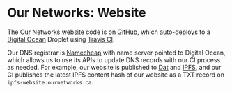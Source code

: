 # Our Networks: Website

The Our Networks [website](https://ournetworks.ca) code is on [GitHub](https://github.com/ournetworks/ournetworks.ca), which auto-deploys to a [Digital Ocean](https://digitalocean.com) Droplet using [Travis CI](https://travis-ci.org).

Our DNS registrar is [Namecheap](https://namecheap.com) with name server pointed to Digital Ocean, which allows us to use its APIs to update DNS records with our CI process as needed. For example, our website is published to [Dat](https://dat.foundation) and [IPFS](https://ipfs.io), and our CI publishes the latest IPFS content hash of our website as a TXT record on `ipfs-website.ournetworks.ca`.

